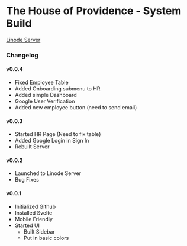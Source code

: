 # The House of Providence - System Build
[Linode Server](http://45.33.88.248)
### Changelog

#### v0.0.4
* Fixed Employee Table
* Added Onboarding submenu to HR
* Added simple Dashboard
* Google User Verification
* Added new employee button (need to send email)
#### v0.0.3
* Started HR Page (Need to fix table)
* Added Google Login in Sign In
* Rebuilt Server
#### v0.0.2
* Launched to Linode Server
* Bug Fixes
#### v0.0.1 
* Initialized Github
* Installed Svelte
* Mobile Friendly
* Started UI 
  * Built Sidebar
  * Put in basic colors
